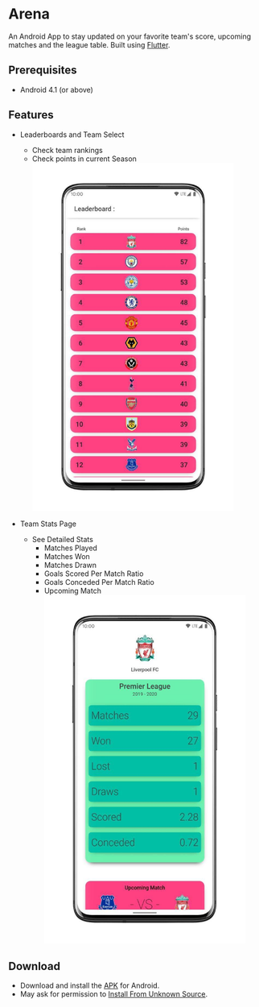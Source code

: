 # Arena
An Android App to stay updated on your favorite team's score, upcoming matches and the league table. Built using [Flutter](https://flutter.dev/).

## Prerequisites
* Android 4.1 (or above)

## Features

* Leaderboards and Team Select
  * Check team rankings
  * Check points in current Season
<br><img src="S.W.A.T/App/screenshots/SSLeaderboard.jpg" width=400>

* Team Stats Page
  * See Detailed Stats
    * Matches Played
    * Matches Won
    * Matches Drawn
    * Goals Scored Per Match Ratio
    * Goals Conceded Per Match Ratio
    * Upcoming Match
<br><img src="S.W.A.T/App/screenshots/SSStats.jpg" width=400>  
  
## Download
* Download and install the [APK](https://github.com/mihirs16/Arena/raw/master/S.W.A.T/App/apk_dist/arena.apk) for Android.
* May ask for permission to [Install From Unknown Source](https://www.verizon.com/support/knowledge-base-222186/).
  






